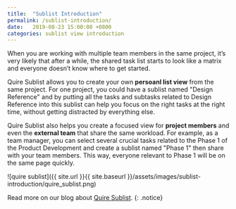 ```yaml
---
title:  "Sublist Introduction"
permalink: /sublist-introduction/
date:   2019-08-23 15:00:00 +0800
categories: sublist view introduction
---
```

When you are working with multiple team members in the same project, it’s very likely that after a while, the shared task list starts to look like a matrix and everyone doesn’t know where to get started. 


Quire Sublist allows you to create your own **persoanl list view** from the same project. For one project, you could have a sublist named "Design Reference" and by putting all the tasks and subtasks related to Design Reference into this sublist can help you focus on the right tasks at the right time, without getting distracted by everything else. 

Quire Sublist also helps you create a focused view for **project members** and even the **external team** that share the same workload. For example, as a team manager, you can select several crucial tasks related to the Phase 1 of the Product Development and create a sublist named "Phase 1" then share with your team members. This way, everyone relevant to Phase 1 will be on the same page quickly. 


![quire sublist]({{ site.url }}{{ site.baseurl }}/assets/images/sublist-introduction/quire_sublist.png)

Read more on our blog about [Quire Sublist](https://quire.io/blog/p/Quire-sublist.html). 
{: .notice}